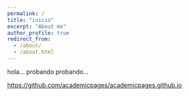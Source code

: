 ```yaml
---
permalink: /
title: "inicio"
excerpt: "About me"
author_profile: true
redirect_from: 
  - /about/
  - /about.html
---
```


hola... probando probando...

<https://github.com/academicpages/academicpages.github.io>
